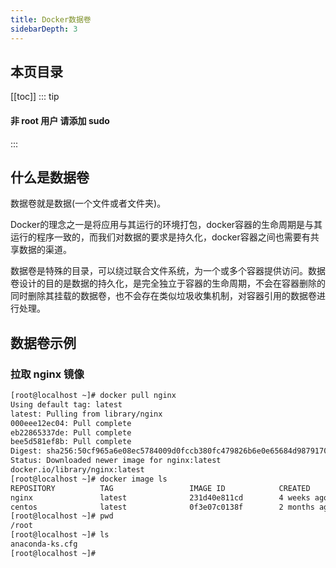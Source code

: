```yaml
---
title: Docker数据卷
sidebarDepth: 3
---
```


## 本页目录
[[toc]]
::: tip
#### 非 root 用户 请添加 sudo
:::

## 什么是数据卷
数据卷就是数据(一个文件或者文件夹)。

Docker的理念之一是将应用与其运行的环境打包，docker容器的生命周期是与其运行的程序一致的，而我们对数据的要求是持久化，docker容器之间也需要有共享数据的渠道。

数据卷是特殊的目录，可以绕过联合文件系统，为一个或多个容器提供访问。数据卷设计的目的是数据的持久化，是完全独立于容器的生命周期，不会在容器删除的同时删除其挂载的数据卷，也不会存在类似垃圾收集机制，对容器引用的数据卷进行处理。

## 数据卷示例
### 拉取 nginx 镜像
```sh
[root@localhost ~]# docker pull nginx
Using default tag: latest
latest: Pulling from library/nginx
000eee12ec04: Pull complete
eb22865337de: Pull complete
bee5d581ef8b: Pull complete
Digest: sha256:50cf965a6e08ec5784009d0fccb380fc479826b6e0e65684d9879170a9df8566
Status: Downloaded newer image for nginx:latest
docker.io/library/nginx:latest
[root@localhost ~]# docker image ls
REPOSITORY          TAG                 IMAGE ID            CREATED             SIZE
nginx               latest              231d40e811cd        4 weeks ago         126MB
centos              latest              0f3e07c0138f        2 months ago        220MB
[root@localhost ~]# pwd
/root
[root@localhost ~]# ls
anaconda-ks.cfg
[root@localhost ~]#
```


<Valine />
